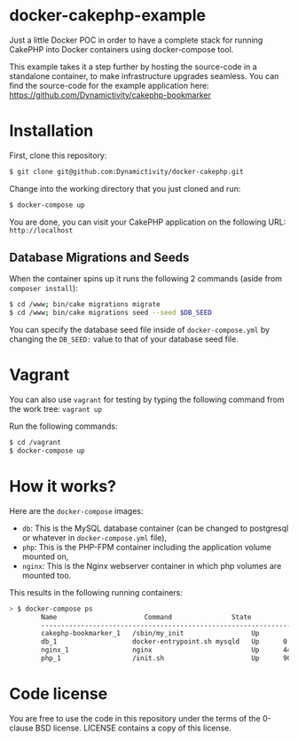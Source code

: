docker-cakephp-example
==============

Just a little Docker POC in order to have a complete stack for running CakePHP into Docker containers using docker-compose tool.

This example takes it a step further by hosting the source-code in a standalone container, to make infrastructure upgrades seamless. You can find the source-code for the example application here: https://github.com/Dynamictivity/cakephp-bookmarker

# Installation

First, clone this repository:

```bash
$ git clone git@github.com:Dynamictivity/docker-cakephp.git
```

Change into the working directory that you just cloned and run:

```bash
$ docker-compose up
```

You are done, you can visit your CakePHP application on the following URL: `http://localhost`

## Database Migrations and Seeds

When the container spins up it runs the following 2 commands (aside from `composer install`):

```bash
$ cd /www; bin/cake migrations migrate
$ cd /www; bin/cake migrations seed --seed $DB_SEED
```

You can specify the database seed file inside of `docker-compose.yml` by changing the `DB_SEED:` value to that of your database seed file.

# Vagrant
You can also use `vagrant` for testing by typing the following command from the work tree: `vagrant up`

Run the following commands:

```bash
$ cd /vagrant
$ docker-compose up
```

# How it works?

Here are the `docker-compose` images:

* `db`: This is the MySQL database container (can be changed to postgresql or whatever in `docker-compose.yml` file),
* `php`: This is the PHP-FPM container including the application volume mounted on,
* `nginx`: This is the Nginx webserver container in which php volumes are mounted too.

This results in the following running containers:

```bash
> $ docker-compose ps
        Name                      Command               State              Ports
        -------------------------------------------------------------------------------------------
        cakephp-bookmarker_1   /sbin/my_init                 Up
        db_1                   docker-entrypoint.sh mysqld   Up      0.0.0.0:3306->3306/tcp
        nginx_1                nginx                         Up      443/tcp, 0.0.0.0:80->80/tcp
        php_1                  /init.sh                      Up      9000/tcp
```

# Code license

You are free to use the code in this repository under the terms of the 0-clause BSD license. LICENSE contains a copy of this license.
